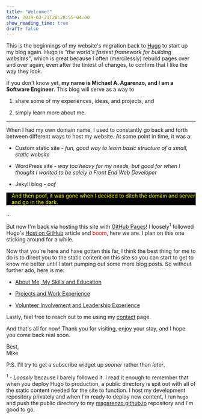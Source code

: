 ```yaml
---
title: "Welcome!"
date: 2019-03-21T20:28:55-04:00
show_reading_time: true
draft: false
---
```


This is the beginnings of my website's migration back to [Hugo](https://gohugo.io/) to start up my blog again. Hugo is *"the world's fastest framework for building websites"*, which is great because I often (mercilessly) rebuild pages over and over again, even after the tiniest of changes, to confirm that I like the way they look.

If you don't know yet, **my name is Michael A. Agarenzo, and I am a Software Engineer**. This blog will serve as a way to

1) share some of my experiences, ideas, and projects, and

2) simply learn more about me.

---

When I had my own domain name, I used to constantly go back and forth between different ways to host my website. At some point in time, it was a:

* Custom static site - *fun, good way to learn basic structure of a small, static website*

* WordPress site - *way too heavy for my needs, but good for when I thought I wanted to be solely a Front End Web Developer*

* Jekyll blog - *oof*

<div style="color: yellow; background-color: black; padding-left: 1em;">And then poof, it was gone when I decided to ditch the domain and server and go in the dark.</div>

...

But now I'm back via hosting this site with [GitHub Pages](https://pages.github.com/)! I loosely<sup>1</sup> followed Hugo's [Host on GitHub](https://gohugo.io/hosting-and-deployment/hosting-on-github/) article and <span style="color: red">boom</span>, here we are. I plan on this one sticking around for a while.

Now that you're here and have gotten this far, I think the best thing for me to do is to direct you to the static content on this site so you can start to get to know me better until I start pumping out some more blog posts. So without further ado, here is me:

* [About Me, My Skills and Education](https://magarenzo.github.io/about)

* [Projects and Work Experience](https://magarenzo.github.io/work)

* [Volunteer Involvement and Leadership Experience](https://magarenzo.github.io/more)

Lastly, feel free to reach out to me using my [contact](https://magarenzo.github.io/contact) page.

And that's all for now! Thank you for visiting, enjoy your stay, and I hope you come back real soon.

Best,  
Mike

P.S. I'll try to get a subscribe widget up *sooner* rather than *later*.

<sup>1</sup> - *Loosely* because I barely followed it. I read it enough to remember that when you deploy Hugo to production, a public directory is spit out with all of the static content needed for the site to function. I host my development repository privately and when I'm ready to deploy new content, I run `hugo` and push the public directory to my [magarenzo.github.io](https://github.com/magarenzo/magarenzo.github.io) repository and I'm good to go.